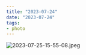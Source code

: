 ```yaml
---
title: "2023-07-24"
date: "2023-07-24"
tags:
- photo
---
```

![2023-07-25-15-55-08.jpeg](/assets/2023-07-25-15-55-08.jpeg)